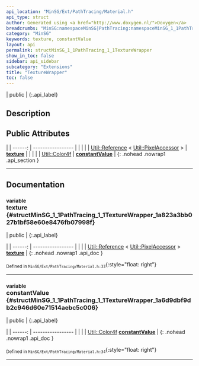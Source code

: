 ```yaml
---
api_location: "MinSG/Ext/PathTracing/Material.h"
api_type: struct
author: Generated using <a href="http://www.doxygen.nl/">Doxygen</a>
breadcrumbs: "MinSG:namespaceMinSG|PathTracing:namespaceMinSG_1_1PathTracing"
category: "MinSG"
keywords: texture, constantValue
layout: api
permalink: structMinSG_1_1PathTracing_1_1TextureWrapper
show_in_toc: false
sidebar: api_sidebar
subcategory: "Extensions"
title: "TextureWrapper"
toc: false
---
```


| public |
{:.api_label}

## Description





## Public Attributes

|
| ------: | ----------------- |
|  | |
| [Util::Reference](classUtil_1_1Reference) < [Util::PixelAccessor](classUtil_1_1PixelAccessor) > | **[texture](#structMinSG_1_1PathTracing_1_1TextureWrapper_1a823a3bb027b1bf58e60e8476fb07998f)**  |
|  | |
| [Util::Color4f](classUtil_1_1Color4f) | **[constantValue](#structMinSG_1_1PathTracing_1_1TextureWrapper_1a6d9dbf9db2c946d60e71514aebc5c006)**  |
{: .nohead .nowrap1 .api_section }


-------------------------------------------------------------------

## Documentation

### <small>variable</small><br/> texture {#structMinSG_1_1PathTracing_1_1TextureWrapper_1a823a3bb027b1bf58e60e8476fb07998f}

| public |
{:.api_label}

|
| ------: | ----------------- |
|  |
| [Util::Reference](classUtil_1_1Reference) < [Util::PixelAccessor](classUtil_1_1PixelAccessor) > **[texture](#structMinSG_1_1PathTracing_1_1TextureWrapper_1a823a3bb027b1bf58e60e8476fb07998f)**  |
{: .nohead .nowrap1 .api_doc }





<sub>Defined in `MinSG/Ext/PathTracing/Material.h:33`</sub>{:style="float: right"}

-------------------------------------------------------------------

### <small>variable</small><br/> constantValue {#structMinSG_1_1PathTracing_1_1TextureWrapper_1a6d9dbf9db2c946d60e71514aebc5c006}

| public |
{:.api_label}

|
| ------: | ----------------- |
|  |
| [Util::Color4f](classUtil_1_1Color4f) **[constantValue](#structMinSG_1_1PathTracing_1_1TextureWrapper_1a6d9dbf9db2c946d60e71514aebc5c006)**  |
{: .nohead .nowrap1 .api_doc }





<sub>Defined in `MinSG/Ext/PathTracing/Material.h:34`</sub>{:style="float: right"}

-------------------------------------------------------------------

